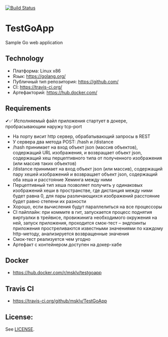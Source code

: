 [![Build Status](https://travis-ci.org/msklv/TestGoApp.svg?branch=master)](https://travis-ci.org/msklv/TestGoApp)

# TestGoApp 
Sample Go web application 


## Technology 
 - Платформа: Linux x86
 - Язык: https://golang.org/
 - Публичный тип репозитория: https://github.com/
 - СI: https://travis-ci.org/
 - Артефакторий: https://hub.docker.com/
 
## Requirements
 ✔✅ Исполняемый файл приложения стартует в докере, пробрасывающим наружу tcp-port
 - На порту висит http сервер, обрабатывающий запросы в REST
 - У сервера два метода POST: /hash и /distance
 - /hash принимает на вход объект json (массив объектов), содержащий URL изображения, и возвращает объект json, содержащий хеш перцептивного типа от полученного изображения (или массив таких объектов)
 - /distance принимает на вход объект json (или массив), содержащий пару хешей изображений и возвращает объект json, содержащий оба хеша и расстояние Хеминга между ними
 - Перцептивный тип хеша позволяет получить у одинаковых изображений хеши в пространстве, где дистанция между ними будет равна 0, для пары различающихся изображений расстояние будет равно степени их разности
 - Хорошо, если вычисления будут параллелиться на все процессоры
 - CI пайплайн: при коммите в гит, запускается процесс поднятия виртуалки в трейвисе, провижинига необходимого окружения на ней, запуск приложения, проходится смок-тест – эндпоинты приложения простреливаются известными значениями по каждому http-методу, анализируется возвращенные значения
 - Смок-тест реализуется чем угодно
 - Артефакт с контейнером доступен на докер-хабе


## Docker 
  - https://hub.docker.com/r/msklv/testgoapp

## Travis CI
 - https://travis-ci.org/github/msklv/TestGoApp


## License:
See [LICENSE](LICENSE).